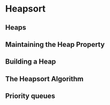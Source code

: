 # Heapsort 

## Heaps

## Maintaining the Heap Property

## Building a Heap

## The Heapsort Algorithm

## Priority queues
